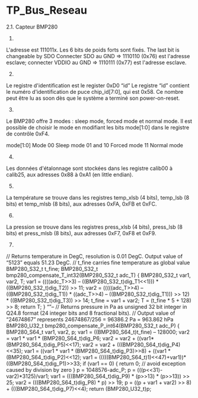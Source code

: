 # TP_Bus_Reseau


2.1. Capteur BMP280

1.

L'adresse est 111011x. 
Les 6 bits de poids forts sont fixés. 
The last bit is changeable by SDO
Connecter SDO au GND => 1110110 (0x76) est l'adresse esclave; connecter VDDIO au GND => 1110111 (0x77) est l'adresse esclave.


2.

Le registre d'identification est le register 0xD0 “id”
Le registre “id” contient le numéro d'identification de puce chip_id[7:0], qui est 0x58. Ce nombre peut être lu as soon dès que le système a terminé son power-on-reset. 


3.

Le BMP280 offre 3 modes : sleep mode, forced mode et normal mode. Il est possible de choisir le mode en modifiant les bits mode[1:0] dans le registre de contrôle 0xF4. 

mode[1:0] Mode
00 Sleep mode
01 and 10 Forced mode
11 Normal mode

4.

Les données d'étalonnage sont stockées dans les registre calib00 à calib25, aux adresses 0x88 à 0xA1 (en little endian).

5.

La température se trouve dans les registres temp_xlsb (4 bits), temp_lsb (8 bits) et temp_mlsb (8 bits), aux adresses 0xFA, 0xFB et 0xFC.

6.

La pression se trouve dans les registres press_xlsb (4 bits), press_lsb (8 bits) et press_mlsb (8 bits), aux adresses 0xF7, 0xF8 et 0xF9.




7.

// Returns temperature in DegC, resolution is 0.01 DegC. Output value of “5123” equals 51.23 DegC.
// t_fine carries fine temperature as global value
BMP280_S32_t t_fine;
BMP280_S32_t bmp280_compensate_T_int32(BMP280_S32_t adc_T)
{
BMP280_S32_t var1, var2, T;
var1 = ((((adc_T>>3) – ((BMP280_S32_t)dig_T1<<1))) * ((BMP280_S32_t)dig_T2)) >> 11;
var2 = (((((adc_T>>4) – ((BMP280_S32_t)dig_T1)) * ((adc_T>>4) – ((BMP280_S32_t)dig_T1))) >> 12) *
((BMP280_S32_t)dig_T3)) >> 14;
t_fine = var1 + var2;
T = (t_fine * 5 + 128) >> 8;
return T;
}
“”–
// Returns pressure in Pa as unsigned 32 bit integer in Q24.8 format (24 integer bits and 8 fractional bits).
// Output value of “24674867” represents 24674867/256 = 96386.2 Pa = 963.862 hPa
BMP280_U32_t bmp280_compensate_P_int64(BMP280_S32_t adc_P)
{
BMP280_S64_t var1, var2, p;
var1 = ((BMP280_S64_t)t_fine) – 128000;
var2 = var1 * var1 * (BMP280_S64_t)dig_P6;
var2 = var2 + ((var1*(BMP280_S64_t)dig_P5)<<17);
var2 = var2 + (((BMP280_S64_t)dig_P4)<<35);
var1 = ((var1 * var1 * (BMP280_S64_t)dig_P3)>>8) + ((var1 * (BMP280_S64_t)dig_P2)<<12);
var1 = (((((BMP280_S64_t)1)<<47)+var1))*((BMP280_S64_t)dig_P1)>>33;
if (var1 == 0)
{
return 0; // avoid exception caused by division by zero
}
p = 1048576-adc_P;
p = (((p<<31)-var2)*3125)/var1;
var1 = (((BMP280_S64_t)dig_P9) * (p>>13) * (p>>13)) >> 25;
var2 = (((BMP280_S64_t)dig_P8) * p) >> 19;
p = ((p + var1 + var2) >> 8) + (((BMP280_S64_t)dig_P7)<<4);
return (BMP280_U32_t)p;



